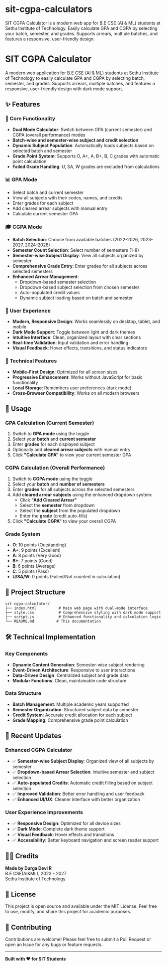 # sit-cgpa-calculators
SIT CGPA Calculator is a modern web app for B.E CSE (AI &amp; ML) students at Sethu Institute of Technology. Easily calculate GPA and CGPA by selecting your batch, semester, and grades. Supports arrears, multiple batches, and features a responsive, user-friendly design.

# SIT CGPA Calculator

A modern web application for B.E CSE (AI & ML) students at Sethu Institute of Technology to easily calculate GPA and CGPA by selecting batch, semester, and grades. Supports arrears, multiple batches, and features a responsive, user-friendly design with dark mode support.

## ✨ Features

### 🎯 **Core Functionality**
- **Dual Mode Calculator**: Switch between GPA (current semester) and CGPA (overall performance) modes
- **Batch-wise and semester-wise subject and credit selection**
- **Dynamic Subject Population**: Automatically loads subjects based on selected batch and semester
- **Grade Point System**: Supports O, A+, A, B+, B, C grades with automatic point calculation
- **Failed Grade Handling**: U, SA, W grades are excluded from calculations

### 📊 **GPA Mode**
- Select batch and current semester
- View all subjects with their codes, names, and credits
- Enter grades for each subject
- Add cleared arrear subjects with manual entry
- Calculate current semester GPA

### 🎓 **CGPA Mode**
- **Batch Selection**: Choose from available batches (2022-2026, 2023-2027, 2024-2028)
- **Semester Count Selection**: Select number of semesters (1-8)
- **Semester-wise Subject Display**: View all subjects organized by semester
- **Comprehensive Grade Entry**: Enter grades for all subjects across selected semesters
- **Enhanced Arrear Management**: 
  - Dropdown-based semester selection
  - Dropdown-based subject selection from chosen semester
  - Auto-populated credit values
  - Dynamic subject loading based on batch and semester

### 🎨 **User Experience**
- **Modern, Responsive Design**: Works seamlessly on desktop, tablet, and mobile
- **Dark Mode Support**: Toggle between light and dark themes
- **Intuitive Interface**: Clean, organized layout with clear sections
- **Real-time Validation**: Input validation and error handling
- **Visual Feedback**: Hover effects, transitions, and status indicators

### 📱 **Technical Features**
- **Mobile-First Design**: Optimized for all screen sizes
- **Progressive Enhancement**: Works without JavaScript for basic functionality
- **Local Storage**: Remembers user preferences (dark mode)
- **Cross-Browser Compatibility**: Works on all modern browsers

## 🚀 Usage

### **GPA Calculation (Current Semester)**
1. Switch to **GPA mode** using the toggle
2. Select your **batch** and **current semester**
3. Enter **grades** for each displayed subject
4. Optionally add **cleared arrear subjects** with manual entry
5. Click **"Calculate GPA"** to view your current semester GPA

### **CGPA Calculation (Overall Performance)**
1. Switch to **CGPA mode** using the toggle
2. Select your **batch** and **number of semesters**
3. Enter **grades** for all subjects across the selected semesters
4. Add **cleared arrear subjects** using the enhanced dropdown system:
   - Click **"Add Cleared Arrear"**
   - Select the **semester** from dropdown
   - Select the **subject** from the populated dropdown
   - Enter the **grade** (credit auto-fills)
5. Click **"Calculate CGPA"** to view your overall CGPA

### **Grade System**
- **O**: 10 points (Outstanding)
- **A+**: 9 points (Excellent)
- **A**: 8 points (Very Good)
- **B+**: 7 points (Good)
- **B**: 6 points (Average)
- **C**: 5 points (Pass)
- **U/SA/W**: 0 points (Failed/Not counted in calculation)

## 📁 Project Structure
```
sit-cgpa-calculator/
├── index.html          # Main web page with dual-mode interface
├── style.css           # Comprehensive styling with dark mode support
├── script.js           # Enhanced functionality and calculation logic
└── README.md          # This documentation
```

## 🛠️ Technical Implementation

### **Key Components**
- **Dynamic Content Generation**: Semester-wise subject rendering
- **Event-Driven Architecture**: Responsive to user interactions
- **Data-Driven Design**: Centralized subject and grade data
- **Modular Functions**: Clean, maintainable code structure

### **Data Structure**
- **Batch Management**: Multiple academic years supported
- **Semester Organization**: Structured subject data by semester
- **Credit System**: Accurate credit allocation for each subject
- **Grade Mapping**: Comprehensive grade point calculation

## 🎯 Recent Updates

### **Enhanced CGPA Calculator**
- ✅ **Semester-wise Subject Display**: Organized view of all subjects by semester
- ✅ **Dropdown-based Arrear Selection**: Intuitive semester and subject selection
- ✅ **Auto-populated Credits**: Automatic credit filling based on subject selection
- ✅ **Improved Validation**: Better error handling and user feedback
- ✅ **Enhanced UI/UX**: Cleaner interface with better organization

### **User Experience Improvements**
- ✅ **Responsive Design**: Optimized for all device sizes
- ✅ **Dark Mode**: Complete dark theme support
- ✅ **Visual Feedback**: Hover effects and transitions
- ✅ **Accessibility**: Better keyboard navigation and screen reader support

## 👨‍💻 Credits

**Made by Durga Devi R**  
B.E CSE(AI&ML), 2023 - 2027  
Sethu Institute of Technology


## 📄 License

This project is open source and available under the MIT License. Feel free to use, modify, and share this project for academic purposes.

## 🤝 Contributing

Contributions are welcome! Please feel free to submit a Pull Request or open an Issue for any bugs or feature requests.

---

**Built with ❤️ for SIT Students** 
